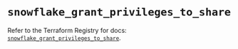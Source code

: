# `snowflake_grant_privileges_to_share`

Refer to the Terraform Registry for docs: [`snowflake_grant_privileges_to_share`](https://registry.terraform.io/providers/snowflakedb/snowflake/2.6.0/docs/resources/grant_privileges_to_share).
